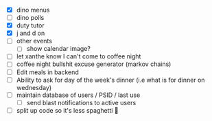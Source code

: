 - [x] dino menus
- [ ] dino polls
- [x] duty tutor
- [x] j and d on
- [ ] other events
	- [ ] show calendar image?
- [ ] let xanthe know I can't come to coffee night
- [ ] coffee night bullshit excuse generator (markov chains)
- [ ] Edit meals in backend
- [ ] Ability to ask for day of the week's dinner (i.e what is for dinner on wednesday)
- [ ] maintain database of users / PSID / last use
	- [ ] send blast notifications to active users
- [ ] split up code so it's less spaghetti 🍝
